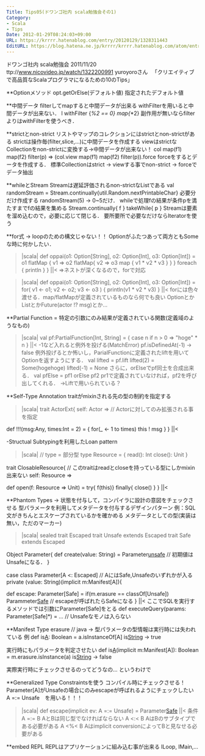```yaml
---
Title: Tips05(ドワンゴ社内 scala勉強会その1)
Category:
- Scala
- Tips
Date: 2012-01-29T08:24:03+09:00
URL: https://krrrr.hatenablog.com/entry/20120129/1328311443
EditURL: https://blog.hatena.ne.jp/krrrr/krrrr.hatenablog.com/atom/entry/11696248318756262997
---
```


ドワンゴ社内 scala勉強会 2011/11/20
ttp://www.nicovideo.jp/watch/1322200991
yuroyoroさん
　「クリエイティブで高品質なScalaプログラマになるための10のTips」


**Optionメソッド
opt.getOrElse(デフォルト値) 指定されたデフォルト値

**中間データ
filterしてmapすると中間データが出来る
withFilterを用いると中間データが出来ない．
l withFilter {_%2 == 0} map{_*2}
副作用が無いならfilterよりはwithFilterを使うべき．

**strictとnon-strict
リストやマップのコレクションにはstrictとnon-strictがある
strictは操作毎(filter,slice,…)に中間データを作成する
viewはstrictなCollectionをnon-strictに変換する->中間データが出来ない！
col map(f1) map(f2) filter(p)
 => (col.view map(f1) map(f2) filter(p)).force
forceをするとデータを作成する．
標準Collectionはstrict -> viewする事でnon-strict -> forceでデータ抽出

**whileとStream
Streamは遅延評価されるnon-strictなListである
val randomStream = Stream.continually{util.Random.nextPrintableChar}
必要分だけ作成する randomStream(5) -> 0~5だけ．
whileで処理fの結果が条件pを満たすまでfの結果を集める
Stream.continually{ f } takeWhile{ p }
Streamは要素を溜め込むので，必要に応じて閉じる．
要所要所で必要なだけならIteratorを使う

**for式 -> loopのための構文じゃない！！
Optionがふたつあって両方ともSomeな時に何かしたい．
>|scala|
def oppai(o1: Option[String], o2: Option[Int], o3: Option[Int]) = 
 o1 flatMap { v1 =>
  o2 flatMap{ v2 =>
   o3 map { v1 * v2 * v3 }
  }
 } foreach { println }
}
||<
 =>ネストが深くなるので，forで対応

>|scala|
def oppai(o1: Option[String], o2: Option[Int], o3: Option[Int]) = 
 for(	v1 <- o1;
	v2 <- o2;
	v3 <- o3 ) { println(v1 * v2 * v3) }
||<
forには色々渡せる．map/flatMapが定義されているものなら何でも良い
OptionとかListとかFuture(actor !? msg)とか…

**Partial Function
 = 特定の引数にのみ結果が定義されている関数(定義域のようなもの)
>|scala|
val pf:PartialFunction[Int, String] = {
 case n if n > 0 => "hoge" * n
}
||<
-1など入れると例外を投げる(MatchError)
pf.isDefinedAt(-1) -> false
例外投げるとか怖いし，ParialFunctionに定義されたliftを用いてOptionを返すようにする．
val lifted = pf.lift
lifted(2) = Some(hogehoge)
lifted(-1) = None
さらに，orElseでpf同士を合成出来る．
val pfElse = pf1 orElse pf2
pr1で定義されていなければ，pf2を呼び出してくれる．
->Liftで用いられている？

**Self-Type Annotation
traitがmixinされる先の型の制約を指定する
>|scala|
trait ActorExt{
 self: Actor => // Actorに対してのみ拡張される事を指定

 def !!!(msg:Any, times:Int = 2) = {
  for(_ <- 1 to times) this ! msg
 }
}
||<

-Structual Subtypingを利用したLoan pattern
>|scala|
// type = 部分型
type Resource = { 
 read(): Int
 close(): Unit
}

trait ClosableResource{
 // このtraitはreadとcloseを持っている型にしかmixin出来ない
 self: Resource =>

 def open(f: Resource => Unit) =
  try{ f(this)} finally{ close() }
}
||<

**Phantom Types -> 状態を付与して，コンパイラに設計の意図をチェックさせる
型パラメータを利用してメタデータを付与するデザインパターン
例：SQL文がきちんとエスケープされているかを確かめる
メタデータとしての型(実装は無い，ただのマーカー)
>|scala|
sealed trait Escaped
trait Unsafe extends Escaped
trait Safe extends Escaped

Object Parameter{
 def create(value: String) =
  Parameter[unsafe](value) // 初期値はUnsafeになる．
}

case class Parameter[A <: Escaped] // AにはSafe,Unsafeのいずれかが入る
 private (value: String)(implicit m:Manifest[A]){

 def escape: Parameter[Safe] = 
  if(m.erasure == classOf[Unsafe])
   Parammeter[Safe](value) // escapeが呼ばれたらSafeになる
}
||<
ここでSQLを実行するメソッドでは引数にParameter[Safe]をとる
def executeQuery(params: Parameter[Safe]*) = … // Unsafeなモノは入らない

**Manifest
Type erasure // java -> 型パラメータの型情報は実行時には失われている
例
def is[A](a:Any): Boolean = a.isInstanceOf[A]
is[String](1) -> true

実行時にもパラメータを判定させたい
def is[A](a:Any)(implicit m:Manifest[A]): Boolean = m.erasure.isInstance(a)
is[String](1) -> false

実際実行時にチェックさせるのってどうなの...
というわけで

**Generalized Type Constraintsを使う
コンパイル時にチェックさせる！
Parameter[A]がUnsafeの場合にのみescapeが呼ばれるようにチェックしたい
A =:= Unsafe　を用いる！！！
>|scala|
def escape(implicit ev: A =:= Unsafe) = 
 Parameter[Safe](value)
||<
条件
A =:= B AとBは同じ型でなければならない
A <:< B AはBのサブタイプである必要がある
A <%< B Aはimplicit conversionによってBと見なせる必要がある

**embed REPL
REPLはアプリケーションに組み込む事が出来る
ILoop, IMain,…
